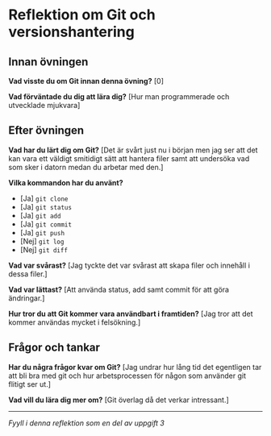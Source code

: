 # Reflektion om Git och versionshantering

## Innan övningen
**Vad visste du om Git innan denna övning?**
[0]

**Vad förväntade du dig att lära dig?**
[Hur man programmerade och utvecklade mjukvara]

## Efter övningen
**Vad har du lärt dig om Git?**
[Det är svårt just nu i början men jag ser att det kan vara ett väldigt smitidigt sätt att hantera filer samt att undersöka vad som sker i datorn medan du arbetar med den.]

**Vilka kommandon har du använt?**
- [Ja] `git clone`
- [Ja] `git status`
- [Ja] `git add`
- [Ja] `git commit`
- [Ja] `git push`
- [Nej] `git log`
- [Nej] `git diff`

**Vad var svårast?**
[Jag tyckte det var svårast att skapa filer och innehåll i dessa filer.]

**Vad var lättast?**
[Att använda status, add samt commit för att göra ändringar.]

**Hur tror du att Git kommer vara användbart i framtiden?**
[Jag tror att det kommer användas mycket i felsökning.]

## Frågor och tankar
**Har du några frågor kvar om Git?**
[Jag undrar hur lång tid det egentligen tar att bli bra med git och hur arbetsprocessen för någon som använder git flitigt ser ut.]

**Vad vill du lära dig mer om?**
[Git överlag då det verkar intressant.]

---
*Fyyll i denna reflektion som en del av uppgift 3*
